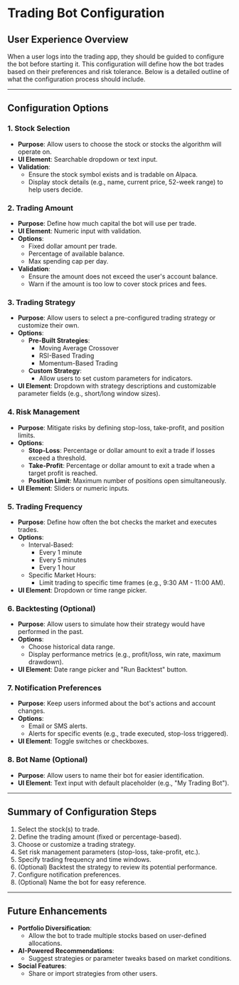 # Trading Bot Configuration

## User Experience Overview
When a user logs into the trading app, they should be guided to configure the bot before starting it. This configuration will define how the bot trades based on their preferences and risk tolerance. Below is a detailed outline of what the configuration process should include.

---

## Configuration Options

### 1. **Stock Selection**
- **Purpose**: Allow users to choose the stock or stocks the algorithm will operate on.
- **UI Element**: Searchable dropdown or text input.
- **Validation**:
  - Ensure the stock symbol exists and is tradable on Alpaca.
  - Display stock details (e.g., name, current price, 52-week range) to help users decide.

### 2. **Trading Amount**
- **Purpose**: Define how much capital the bot will use per trade.
- **UI Element**: Numeric input with validation.
- **Options**:
  - Fixed dollar amount per trade.
  - Percentage of available balance.
  - Max spending cap per day.
- **Validation**:
  - Ensure the amount does not exceed the user's account balance.
  - Warn if the amount is too low to cover stock prices and fees.

### 3. **Trading Strategy**
- **Purpose**: Allow users to select a pre-configured trading strategy or customize their own.
- **Options**:
  - **Pre-Built Strategies**:
    - Moving Average Crossover
    - RSI-Based Trading
    - Momentum-Based Trading
  - **Custom Strategy**:
    - Allow users to set custom parameters for indicators.
- **UI Element**: Dropdown with strategy descriptions and customizable parameter fields (e.g., short/long window sizes).

### 4. **Risk Management**
- **Purpose**: Mitigate risks by defining stop-loss, take-profit, and position limits.
- **Options**:
  - **Stop-Loss**: Percentage or dollar amount to exit a trade if losses exceed a threshold.
  - **Take-Profit**: Percentage or dollar amount to exit a trade when a target profit is reached.
  - **Position Limit**: Maximum number of positions open simultaneously.
- **UI Element**: Sliders or numeric inputs.

### 5. **Trading Frequency**
- **Purpose**: Define how often the bot checks the market and executes trades.
- **Options**:
  - Interval-Based:
    - Every 1 minute
    - Every 5 minutes
    - Every 1 hour
  - Specific Market Hours:
    - Limit trading to specific time frames (e.g., 9:30 AM - 11:00 AM).
- **UI Element**: Dropdown or time range picker.

### 6. **Backtesting (Optional)**
- **Purpose**: Allow users to simulate how their strategy would have performed in the past.
- **Options**:
  - Choose historical data range.
  - Display performance metrics (e.g., profit/loss, win rate, maximum drawdown).
- **UI Element**: Date range picker and "Run Backtest" button.

### 7. **Notification Preferences**
- **Purpose**: Keep users informed about the bot's actions and account changes.
- **Options**:
  - Email or SMS alerts.
  - Alerts for specific events (e.g., trade executed, stop-loss triggered).
- **UI Element**: Toggle switches or checkboxes.

### 8. **Bot Name (Optional)**
- **Purpose**: Allow users to name their bot for easier identification.
- **UI Element**: Text input with default placeholder (e.g., "My Trading Bot").

---

## Summary of Configuration Steps
1. Select the stock(s) to trade.
2. Define the trading amount (fixed or percentage-based).
3. Choose or customize a trading strategy.
4. Set risk management parameters (stop-loss, take-profit, etc.).
5. Specify trading frequency and time windows.
6. (Optional) Backtest the strategy to review its potential performance.
7. Configure notification preferences.
8. (Optional) Name the bot for easy reference.

---

## Future Enhancements
- **Portfolio Diversification**:
  - Allow the bot to trade multiple stocks based on user-defined allocations.
- **AI-Powered Recommendations**:
  - Suggest strategies or parameter tweaks based on market conditions.
- **Social Features**:
  - Share or import strategies from other users.
